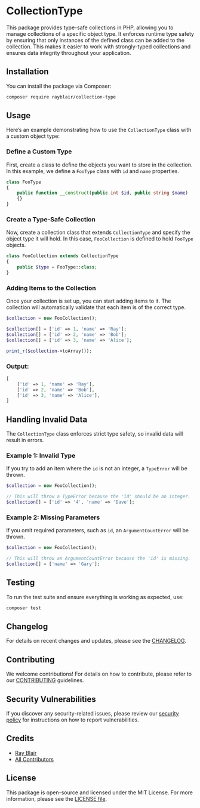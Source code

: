 # CollectionType

This package provides type-safe collections in PHP, allowing you to manage collections of a specific object type. It enforces runtime type safety by ensuring that only instances of the defined class can be added to the collection. This makes it easier to work with strongly-typed collections and ensures data integrity throughout your application.

## Installation

You can install the package via Composer:

```bash
composer require rayblair/collection-type
```

## Usage

Here’s an example demonstrating how to use the `CollectionType` class with a custom object type:

### Define a Custom Type

First, create a class to define the objects you want to store in the collection. In this example, we define a `FooType` class with `id` and `name` properties.

```php
class FooType
{
    public function __construct(public int $id, public string $name)
    {}
}
```

### Create a Type-Safe Collection

Now, create a collection class that extends `CollectionType` and specify the object type it will hold. In this case, `FooCollection` is defined to hold `FooType` objects.

```php
class FooCollection extends CollectionType
{
    public $type = FooType::class;
}
```

### Adding Items to the Collection

Once your collection is set up, you can start adding items to it. The collection will automatically validate that each item is of the correct type.

```php
$collection = new FooCollection();

$collection[] = ['id' => 1, 'name' => 'Ray'];
$collection[] = ['id' => 2, 'name' => 'Bob'];
$collection[] = ['id' => 3, 'name' => 'Alice'];

print_r($collection->toArray());
```

### Output:

```php
[
    ['id' => 1, 'name' => 'Ray'],
    ['id' => 2, 'name' => 'Bob'],
    ['id' => 3, 'name' => 'Alice'],
]
```

## Handling Invalid Data

The `CollectionType` class enforces strict type safety, so invalid data will result in errors.

### Example 1: Invalid Type

If you try to add an item where the `id` is not an integer, a `TypeError` will be thrown.

```php
$collection = new FooCollection();

// This will throw a TypeError because the 'id' should be an integer.
$collection[] = ['id' => '4', 'name' => 'Dave'];
```

### Example 2: Missing Parameters

If you omit required parameters, such as `id`, an `ArgumentCountError` will be thrown.

```php
$collection = new FooCollection();

// This will throw an ArgumentCountError because the 'id' is missing.
$collection[] = ['name' => 'Gary'];
```

## Testing

To run the test suite and ensure everything is working as expected, use:

```bash
composer test
```

## Changelog

For details on recent changes and updates, please see the [CHANGELOG](CHANGELOG.md).

## Contributing

We welcome contributions! For details on how to contribute, please refer to our [CONTRIBUTING](https://github.com/spatie/.github/blob/main/CONTRIBUTING.md) guidelines.

## Security Vulnerabilities

If you discover any security-related issues, please review our [security policy](../../security/policy) for instructions on how to report vulnerabilities.

## Credits

-   [Ray Blair](https://github.com/rayblair)
-   [All Contributors](../../contributors)

## License

This package is open-source and licensed under the MIT License. For more information, please see the [LICENSE file](LICENSE.md).
